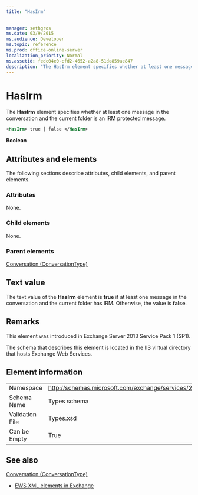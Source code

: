 ```yaml
---
title: "HasIrm"
 
 
manager: sethgros
ms.date: 03/9/2015
ms.audience: Developer
ms.topic: reference
ms.prod: office-online-server
localization_priority: Normal
ms.assetid: fedc04e0-cfd2-4652-a2a8-51de859ae847
description: "The HasIrm element specifies whether at least one message in the conversation and the current folder is an IRM protected message."
---
```


# HasIrm

The **HasIrm** element specifies whether at least one message in the conversation and the current folder is an IRM protected message. 
  
```XML
<HasIrm> true | false </HasIrm>
```

 **Boolean**
## Attributes and elements

The following sections describe attributes, child elements, and parent elements.
  
### Attributes

None.
  
### Child elements

None.
  
### Parent elements

[Conversation (ConversationType)](conversation-conversationtype.md)
  
## Text value

The text value of the **HasIrm** element is **true** if at least one message in the conversation and the current folder has IRM. Otherwise, the value is **false**.
  
## Remarks

This element was introduced in Exchange Server 2013 Service Pack 1 (SP1).
  
The schema that describes this element is located in the IIS virtual directory that hosts Exchange Web Services.
  
## Element information

|||
|:-----|:-----|
|Namespace  <br/> |http://schemas.microsoft.com/exchange/services/2006/types  <br/> |
|Schema Name  <br/> |Types schema  <br/> |
|Validation File  <br/> |Types.xsd  <br/> |
|Can be Empty  <br/> |True  <br/> |
   
## See also



[Conversation (ConversationType)](conversation-conversationtype.md)


- [EWS XML elements in Exchange](ews-xml-elements-in-exchange.md)

